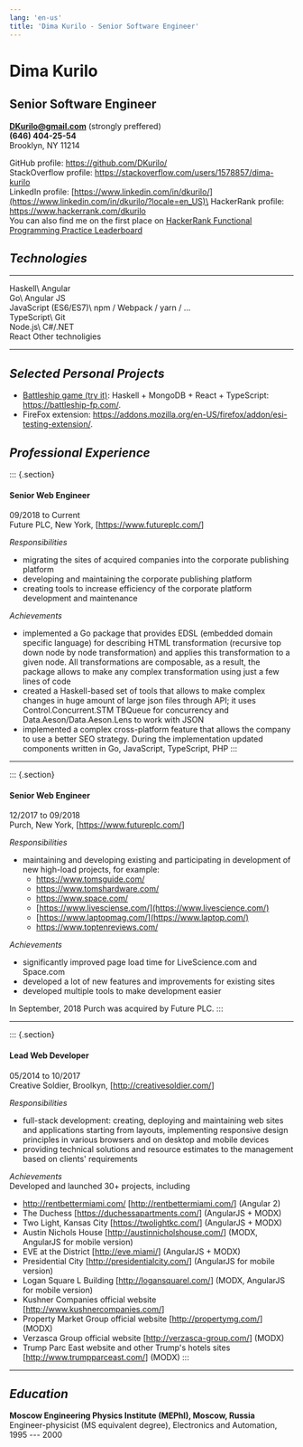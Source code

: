 ```yaml
---
lang: 'en-us'
title: 'Dima Kurilo - Senior Software Engineer'
---
```


Dima Kurilo
===========

Senior Software Engineer
------------------------

**<DKurilo@gmail.com>** (strongly preffered)\
**(646) 404-25-54**\
Brooklyn, NY 11214

GitHub profile: <https://github.com/DKurilo/>\
StackOverflow profile:
<https://stackoverflow.com/users/1578857/dima-kurilo>\
LinkedIn profile:
[https://www.linkedin.com/in/dkurilo/](https://www.linkedin.com/in/dkurilo/?locale=en_US)\
HackerRank profile: <https://www.hackerrank.com/dkurilo>\
You can also find me on the first place on [HackerRank Functional
Programming Practice
Leaderboard](https://www.hackerrank.com/leaderboard?page=1&track=fp&type=practice)

*Technologies*
--------------

  ----------------------------------- -----------------------------------
  Haskell\                            Angular\
  Go\                                 Angular JS\
  JavaScript (ES6/ES7)\               npm / Webpack / yarn / \...\
  TypeScript\                         Git\
  Node.js\                            C\#/.NET\
  React                               Other technoligies

  ----------------------------------- -----------------------------------

*Selected Personal Projects*
----------------------------

-   [Battleship game (try it)](https://battleship-fp.com/): Haskell +
    MongoDB + React + TypeScript: <https://battleship-fp.com/>.
-   FireFox extension:
    <https://addons.mozilla.org/en-US/firefox/addon/esi-testing-extension/>.

*Professional Experience*
-------------------------

::: {.section}
#### Senior Web Engineer

09/2018 to Current\
Future PLC, New York, \[<https://www.futureplc.com/>\]

*Responsibilities*

-   migrating the sites of acquired companies into the corporate
    publishing platform
-   developing and maintaining the corporate publishing platform
-   creating tools to increase efficiency of the corporate platform
    development and maintenance

*Achievements*

-   implemented a Go package that provides EDSL (embedded domain
    specific language) for describing HTML transformation (recursive top
    down node by node transformation) and applies this transformation to
    a given node. All transformations are composable, as a result, the
    package allows to make any complex transformation using just a few
    lines of code
-   created a Haskell-based set of tools that allows to make complex
    changes in huge amount of large json files through API; it uses
    Control.Concurrent.STM TBQueue for concurrency and
    Data.Aeson/Data.Aeson.Lens to work with JSON
-   implemented a complex cross-platform feature that allows the company
    to use a better SEO strategy. During the implementation updated
    components written in Go, JavaScript, TypeScript, PHP
:::

------------------------------------------------------------------------

::: {.section}
#### Senior Web Engineer

12/2017 to 09/2018\
Purch, New York, \[<https://www.futureplc.com/>\]

*Responsibilities*

-   maintaining and developing existing and participating in development
    of new high-load projects, for example:
    -   <https://www.tomsguide.com/>
    -   <https://www.tomshardware.com/>
    -   <https://www.space.com/>
    -   [https://www.livesciense.com/](https://www.livescience.com/)
    -   [https://www.laptopmag.com/](https://www.laptop.com/)
    -   <https://www.toptenreviews.com/>

*Achievements*

-   significantly improved page load time for LiveScience.com and
    Space.com
-   developed a lot of new features and improvements for existing sites
-   developed multiple tools to make development easier

In September, 2018 Purch was acquired by Future PLC.
:::

------------------------------------------------------------------------

::: {.section}
#### Lead Web Developer

05/2014 to 10/2017\
Creative Soldier, Broolkyn, \[<http://creativesoldier.com/>\]

*Responsibilities*

-   full-stack development: creating, deploying and maintaining web
    sites and applications starting from layouts, implementing
    responsive design principles in various browsers and on desktop and
    mobile devices
-   providing technical solutions and resource estimates to the
    management based on clients' requirements

*Achievements*\
Developed and launched 30+ projects, including

-   http://rentbettermiami.com/ \[<http://rentbettermiami.com/>\]
    (Angular 2)
-   The Duchess \[<https://duchessapartments.com/>\] (AngularJS + MODX)
-   Two Light, Kansas City \[<https://twolightkc.com/>\] (AngularJS +
    MODX)
-   Austin Nichols House \[<http://austinnicholshouse.com/>\] (MODX,
    AngularJS for mobile version)
-   EVE at the District \[<http://eve.miami/>\] (AngularJS + MODX)
-   Presidential City \[<http://presidentialcity.com/>\] (AngularJS for
    mobile version)
-   Logan Square L Building \[<http://logansquarel.com/>\] (MODX,
    AngularJS for mobile version)
-   Kushner Companies official website
    \[<http://www.kushnercompanies.com/>\]
-   Property Market Group official website \[<http://propertymg.com/>\]
    (MODX)
-   Verzasca Group official website \[<http://verzasca-group.com/>\]
    (MODX)
-   Trump Parc East website and other Trump\'s hotels sites
    \[<http://www.trumpparceast.com/>\] (MODX)
:::

------------------------------------------------------------------------

*Education*
-----------

**Moscow Engineering Physics Institute (MEPhI), Moscow, Russia**\
Engineer-physicist (MS equivalent degree), Electronics and Automation,
1995 --- 2000
